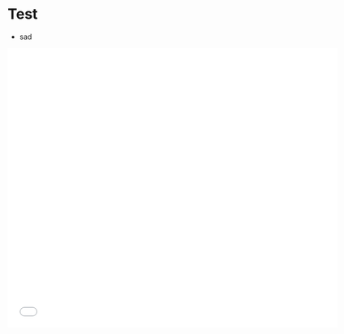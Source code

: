 # Test
- sad

<center id='show'>
<embed src='./ghub.pdf' width="650" height="550" type="application/pdf">
</center>
